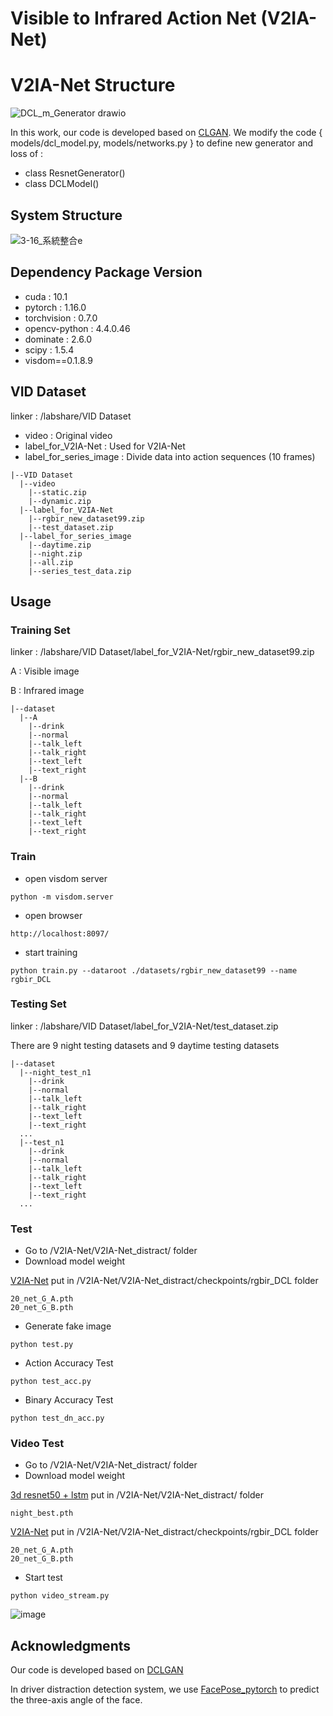 # Visible to Infrared Action Net (V2IA-Net)

# V2IA-Net Structure
![DCL_m_Generator drawio](https://user-images.githubusercontent.com/35215838/165756609-898e3817-142e-4697-9ea1-422139cb19f6.png)

In this work, our code is developed based on [CLGAN](https://github.com/JunlinHan/DCLGAN).
We modify the code { models/dcl_model.py, models/networks.py } to define new generator and loss of : 
* class ResnetGenerator()
* class DCLModel()

## System Structure 
![3-16_系統整合e](https://user-images.githubusercontent.com/35215838/165756454-3a97a001-f40d-4e0b-bf6e-c2e67421781c.png)

## Dependency Package Version
* cuda : 10.1
* pytorch : 1.16.0
* torchvision : 0.7.0
* opencv-python : 4.4.0.46
* dominate : 2.6.0
* scipy : 1.5.4
* visdom==0.1.8.9


## VID Dataset
linker : /labshare/VID Dataset

* video : Original video
* label_for_V2IA-Net : Used for V2IA-Net
* label_for_series_image : Divide data into action sequences (10 frames)

```
|--VID Dataset
  |--video
    |--static.zip
    |--dynamic.zip
  |--label_for_V2IA-Net
    |--rgbir_new_dataset99.zip
    |--test_dataset.zip
  |--label_for_series_image
    |--daytime.zip
    |--night.zip
    |--all.zip
    |--series_test_data.zip
```
## Usage 
### Training Set
linker : /labshare/VID Dataset/label_for_V2IA-Net/rgbir_new_dataset99.zip

A : Visible image

B : Infrared image
```
|--dataset
  |--A
    |--drink
    |--normal
    |--talk_left
    |--talk_right
    |--text_left
    |--text_right
  |--B
    |--drink
    |--normal
    |--talk_left
    |--talk_right
    |--text_left
    |--text_right
```
### Train
* open visdom server
```
python -m visdom.server
```
* open browser
```
http://localhost:8097/
```
* start training
```
python train.py --dataroot ./datasets/rgbir_new_dataset99 --name rgbir_DCL
```
### Testing Set
linker : /labshare/VID Dataset/label_for_V2IA-Net/test_dataset.zip

There are 9 night testing datasets and 9 daytime testing datasets

```
|--dataset
  |--night_test_n1
    |--drink
    |--normal
    |--talk_left
    |--talk_right
    |--text_left
    |--text_right
  ...
  |--test_n1
    |--drink
    |--normal
    |--talk_left
    |--talk_right
    |--text_left
    |--text_right
  ...
```
### Test
* Go to /V2IA-Net/V2IA-Net_distract/ folder
* Download model weight

[V2IA-Net](~) put in /V2IA-Net/V2IA-Net_distract/checkpoints/rgbir_DCL folder
```
20_net_G_A.pth
20_net_G_B.pth
```
* Generate fake image
```
python test.py
```
* Action Accuracy Test
```
python test_acc.py
```
* Binary Accuracy Test
```
python test_dn_acc.py
```
### Video Test
* Go to /V2IA-Net/V2IA-Net_distract/ folder
* Download model weight

[3d resnet50 + lstm](night_best.pth) put in /V2IA-Net/V2IA-Net_distract/ folder
```
night_best.pth
```
[V2IA-Net](~) put in /V2IA-Net/V2IA-Net_distract/checkpoints/rgbir_DCL folder
```
20_net_G_A.pth
20_net_G_B.pth
```
* Start test
```
python video_stream.py
```
![image](https://user-images.githubusercontent.com/35215838/165754906-e5fb88e2-599d-4437-9723-06d219c91b15.png)

## Acknowledgments
Our code is developed based on [DCLGAN](https://github.com/JunlinHan/DCLGAN)

In driver distraction detection system, we use [FacePose_pytorch](https://github.com/WIKI2020/FacePose_pytorch) to predict the three-axis angle of the face.
